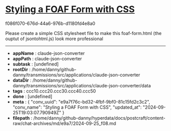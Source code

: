 # [Styling a FOAF Form with CSS](https://claude.ai/chat/e9a7f76c-bd32-4fbf-9bf0-81c15fd2c3c2)

f086f070-676d-44a6-976b-d1180fd4e8a0

Please create a simple CSS stylesheet file to make this foaf-form.html (the ouptut of jsontohtml.js) look more professional

---

* **appName** : claude-json-converter
* **appPath** : claude-json-converter
* **subtask** : [undefined]
* **rootDir** : /home/danny/github-danny/transmissions/src/applications/claude-json-converter
* **dataDir** : /home/danny/github-danny/transmissions/src/applications/claude-json-converter/data
* **tags** : ccc10.ccc20.ccc30.ccc40.ccc50
* **done** : [undefined]
* **meta** : {
  "conv_uuid": "e9a7f76c-bd32-4fbf-9bf0-81c15fd2c3c2",
  "conv_name": "Styling a FOAF Form with CSS",
  "updated_at": "2024-09-25T19:03:07.790949Z"
}
* **filepath** : /home/danny/github-danny/hyperdata/docs/postcraft/content-raw/chat-archives/md/e9a7/2024-09-25_f08.md
